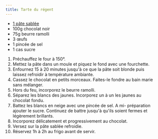 ```yaml
---
title: Tarte du régent
---
```


-   [1 pâte sablée](pate-sablee.md)
-   100g chocolat noir
-   75g beurre ramolli
-   3 œufs
-   1 pincée de sel
-   1 cas sucre

1.  Préchauffez le four à 150°.
2.  Mettez la pâte dans un moule et piquez le fond avec une fourchette.
3.  Enfournez 15 à 20 minutes jusqu'à ce que la pâte soit blonde puis
    laissez refroidir à température ambiante.
4.  Cassez le chocolat en petits morceaux. Faites-le fondre au bain
    marie sans mélanger.
5.  Hors du feu, incorporez le beurre ramolli.
6.  Séparez les blancs des jaunes. Incorporez un à un les jaunes au
    chocolat fondu.
7.  Battez les blancs en neige avec une pincée de sel. A mi- préparation
    ajouter le sucre. Continuez de battre jusqu'à qu'ils soient fermes
    et légèrement brillants.
8.  Incorporez délicatement et progressivement au chocolat.
9.  Versez sur la pâte sablée refroidie.
10. Réservez 1h à 2h au frigo avant de servir.

